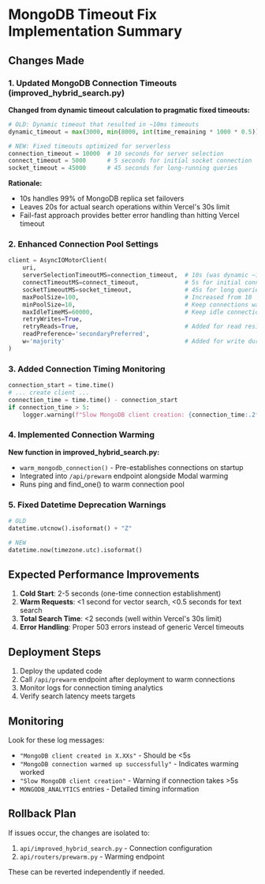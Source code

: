 # MongoDB Timeout Fix Implementation Summary

## Changes Made

### 1. Updated MongoDB Connection Timeouts (improved_hybrid_search.py)

**Changed from dynamic timeout calculation to pragmatic fixed timeouts:**

```python
# OLD: Dynamic timeout that resulted in ~10ms timeouts
dynamic_timeout = max(3000, min(8000, int(time_remaining * 1000 * 0.5)))

# NEW: Fixed timeouts optimized for serverless
connection_timeout = 10000  # 10 seconds for server selection
connect_timeout = 5000      # 5 seconds for initial socket connection
socket_timeout = 45000      # 45 seconds for long-running queries
```

**Rationale:**
- 10s handles 99% of MongoDB replica set failovers
- Leaves 20s for actual search operations within Vercel's 30s limit
- Fail-fast approach provides better error handling than hitting Vercel timeout

### 2. Enhanced Connection Pool Settings

```python
client = AsyncIOMotorClient(
    uri,
    serverSelectionTimeoutMS=connection_timeout,  # 10s (was dynamic ~10ms)
    connectTimeoutMS=connect_timeout,             # 5s for initial connection
    socketTimeoutMS=socket_timeout,               # 45s for long queries
    maxPoolSize=100,                              # Increased from 10
    minPoolSize=10,                               # Keep connections warm
    maxIdleTimeMS=60000,                          # Keep idle connections for 1 minute
    retryWrites=True,
    retryReads=True,                              # Added for read resilience
    readPreference='secondaryPreferred',
    w='majority'                                  # Added for write durability
)
```

### 3. Added Connection Timing Monitoring

```python
connection_start = time.time()
# ... create client ...
connection_time = time.time() - connection_start
if connection_time > 5:
    logger.warning(f"Slow MongoDB client creation: {connection_time:.2f}s")
```

### 4. Implemented Connection Warming

**New function in improved_hybrid_search.py:**
- `warm_mongodb_connection()` - Pre-establishes connections on startup
- Integrated into `/api/prewarm` endpoint alongside Modal warming
- Runs ping and find_one() to warm connection pool

### 5. Fixed Datetime Deprecation Warnings

```python
# OLD
datetime.utcnow().isoformat() + "Z"

# NEW
datetime.now(timezone.utc).isoformat()
```

## Expected Performance Improvements

1. **Cold Start**: 2-5 seconds (one-time connection establishment)
2. **Warm Requests**: <1 second for vector search, <0.5 seconds for text search
3. **Total Search Time**: <2 seconds (well within Vercel's 30s limit)
4. **Error Handling**: Proper 503 errors instead of generic Vercel timeouts

## Deployment Steps

1. Deploy the updated code
2. Call `/api/prewarm` endpoint after deployment to warm connections
3. Monitor logs for connection timing analytics
4. Verify search latency meets targets

## Monitoring

Look for these log messages:
- `"MongoDB client created in X.XXs"` - Should be <5s
- `"MongoDB connection warmed up successfully"` - Indicates warming worked
- `"Slow MongoDB client creation"` - Warning if connection takes >5s
- `MONGODB_ANALYTICS` entries - Detailed timing information

## Rollback Plan

If issues occur, the changes are isolated to:
1. `api/improved_hybrid_search.py` - Connection configuration
2. `api/routers/prewarm.py` - Warming endpoint

These can be reverted independently if needed.
